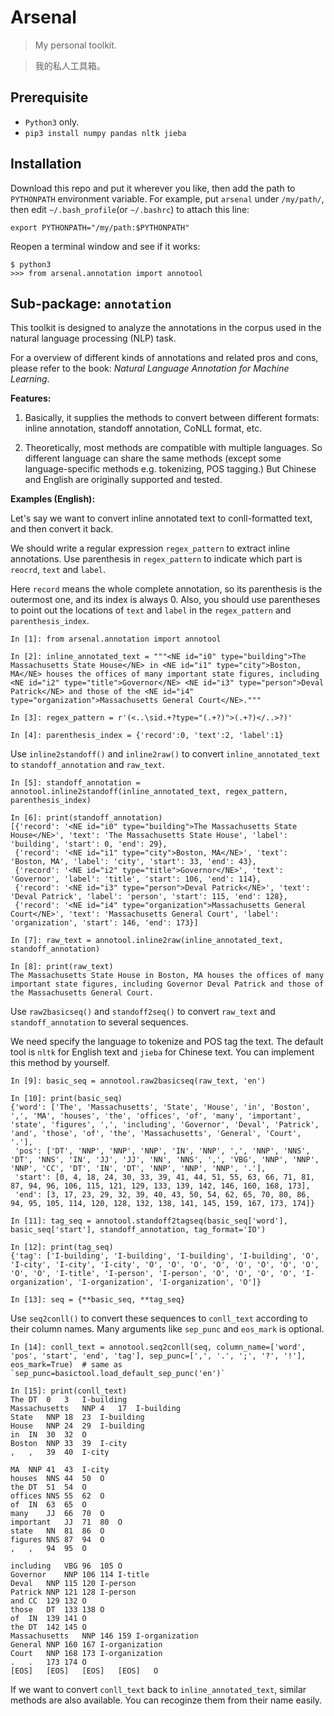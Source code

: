 # Arsenal

> My personal toolkit.

> 我的私人工具箱。

## Prerequisite

* `Python3` only.
* `pip3 install numpy pandas nltk jieba`

## Installation

Download this repo and put it wherever you like, then add the path to 
`PYTHONPATH` environment variable. For example, put `arsenal` under `/my/path/`,
then edit `~/.bash_profile`(or `~/.bashrc`) to attach this line:
```
export PYTHONPATH="/my/path:$PYTHONPATH"
```
Reopen a terminal window and see if it works:
```
$ python3
>>> from arsenal.annotation import annotool
```

## Sub-package: `annotation`

This toolkit is designed to analyze the annotations in the corpus used in the 
natural language processing (NLP) task. 

For a overview of different kinds of annotations and related pros and cons, 
please refer to the book: *Natural Language Annotation for Machine Learning*.

**Features:**

1) Basically, it supplies the methods to convert between different formats: 
inline annotation, standoff annotation, CoNLL format, etc.

2) Theoretically, most methods are compatible with multiple languages. 
So different language can share the same methods 
(except some language-specific methods e.g. tokenizing, POS tagging.) 
But Chinese and English are originally supported and tested.

**Examples (English):**

Let's say we want to convert inline annotated text to conll-formatted text, 
and then convert it back.

We should write a regular expression `regex_pattern` to extract inline 
annotations. 
Use parenthesis in `regex_pattern` to indicate which part is `reocrd`, 
`text` and `label`.

Here `record` means the whole complete annotation, so its parenthesis is the 
outermost one, and its index is always 0. 
Also, you should use parentheses to point out the locations of 
`text` and `label` in the `regex_pattern` and `parenthesis_index`.

```
In [1]: from arsenal.annotation import annotool

In [2]: inline_annotated_text = """<NE id="i0" type="building">The Massachusetts State House</NE> in <NE id="i1" type="city">Boston, MA</NE> houses the offices of many important state figures, including <NE id="i2" type="title">Governor</NE> <NE id="i3" type="person">Deval Patrick</NE> and those of the <NE id="i4" type="organization">Massachusetts General Court</NE>."""

In [3]: regex_pattern = r'(<..\sid.+?type="(.+?)">(.+?)</..>?)'

In [4]: parenthesis_index = {'record':0, 'text':2, 'label':1}
```

Use `inline2standoff()` and `inline2raw()` to convert `inline_annotated_text` 
to `standoff_annotation` and `raw_text`.

```
In [5]: standoff_annotation = annotool.inline2standoff(inline_annotated_text, regex_pattern, parenthesis_index)

In [6]: print(standoff_annotation)
[{'record': '<NE id="i0" type="building">The Massachusetts State House</NE>', 'text': 'The Massachusetts State House', 'label': 'building', 'start': 0, 'end': 29}, 
 {'record': '<NE id="i1" type="city">Boston, MA</NE>', 'text': 'Boston, MA', 'label': 'city', 'start': 33, 'end': 43}, 
 {'record': '<NE id="i2" type="title">Governor</NE>', 'text': 'Governor', 'label': 'title', 'start': 106, 'end': 114}, 
 {'record': '<NE id="i3" type="person">Deval Patrick</NE>', 'text': 'Deval Patrick', 'label': 'person', 'start': 115, 'end': 128}, 
 {'record': '<NE id="i4" type="organization">Massachusetts General Court</NE>', 'text': 'Massachusetts General Court', 'label': 'organization', 'start': 146, 'end': 173}]

In [7]: raw_text = annotool.inline2raw(inline_annotated_text, standoff_annotation)

In [8]: print(raw_text)
The Massachusetts State House in Boston, MA houses the offices of many important state figures, including Governor Deval Patrick and those of the Massachusetts General Court.
```

Use `raw2basicseq()` and `standoff2seq()` to convert `raw_text` and 
`standoff_annotation` to several sequences.

We need specify the language to tokenize and POS tag the text. 
The default tool is `nltk` for English text and `jieba` for Chinese text. 
You can implement this method by yourself.

```
In [9]: basic_seq = annotool.raw2basicseq(raw_text, 'en')

In [10]: print(basic_seq)
{'word': ['The', 'Massachusetts', 'State', 'House', 'in', 'Boston', ',', 'MA', 'houses', 'the', 'offices', 'of', 'many', 'important', 'state', 'figures', ',', 'including', 'Governor', 'Deval', 'Patrick', 'and', 'those', 'of', 'the', 'Massachusetts', 'General', 'Court', '.'], 
 'pos': ['DT', 'NNP', 'NNP', 'NNP', 'IN', 'NNP', ',', 'NNP', 'NNS', 'DT', 'NNS', 'IN', 'JJ', 'JJ', 'NN', 'NNS', ',', 'VBG', 'NNP', 'NNP', 'NNP', 'CC', 'DT', 'IN', 'DT', 'NNP', 'NNP', 'NNP', '.'], 
 'start': [0, 4, 18, 24, 30, 33, 39, 41, 44, 51, 55, 63, 66, 71, 81, 87, 94, 96, 106, 115, 121, 129, 133, 139, 142, 146, 160, 168, 173], 
 'end': [3, 17, 23, 29, 32, 39, 40, 43, 50, 54, 62, 65, 70, 80, 86, 94, 95, 105, 114, 120, 128, 132, 138, 141, 145, 159, 167, 173, 174]}

In [11]: tag_seq = annotool.standoff2tagseq(basic_seq['word'], basic_seq['start'], standoff_annotation, tag_format='IO')

In [12]: print(tag_seq)
{'tag': ['I-building', 'I-building', 'I-building', 'I-building', 'O', 'I-city', 'I-city', 'I-city', 'O', 'O', 'O', 'O', 'O', 'O', 'O', 'O', 'O', 'O', 'I-title', 'I-person', 'I-person', 'O', 'O', 'O', 'O', 'I-organization', 'I-organization', 'I-organization', 'O']}

In [13]: seq = {**basic_seq, **tag_seq}
```

Use `seq2conll()` to convert these sequences to `conll_text` according to 
their column names. 
Many arguments like `sep_punc` and `eos_mark` is optional.

```
In [14]: conll_text = annotool.seq2conll(seq, column_name=['word', 'pos', 'start', 'end', 'tag'], sep_punc=[',', '.', ';', '?', '!'], eos_mark=True)  # same as `sep_punc=basictool.load_default_sep_punc('en')`

In [15]: print(conll_text)
The	DT	0	3	I-building
Massachusetts	NNP	4	17	I-building
State	NNP	18	23	I-building
House	NNP	24	29	I-building
in	IN	30	32	O
Boston	NNP	33	39	I-city
,	,	39	40	I-city

MA	NNP	41	43	I-city
houses	NNS	44	50	O
the	DT	51	54	O
offices	NNS	55	62	O
of	IN	63	65	O
many	JJ	66	70	O
important	JJ	71	80	O
state	NN	81	86	O
figures	NNS	87	94	O
,	,	94	95	O

including	VBG	96	105	O
Governor	NNP	106	114	I-title
Deval	NNP	115	120	I-person
Patrick	NNP	121	128	I-person
and	CC	129	132	O
those	DT	133	138	O
of	IN	139	141	O
the	DT	142	145	O
Massachusetts	NNP	146	159	I-organization
General	NNP	160	167	I-organization
Court	NNP	168	173	I-organization
.	.	173	174	O
[EOS]	[EOS]	[EOS]	[EOS]	O
```

If we want to convert `conll_text` back to `inline_annotated_text`, 
similar methods are also available. 
You can recoginze them from their name easily.
